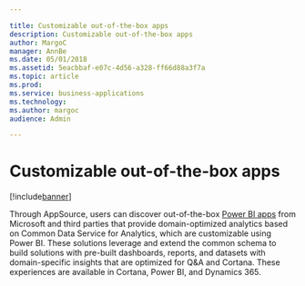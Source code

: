 ```yaml
---

title: Customizable out-of-the-box apps
description: Customizable out-of-the-box apps
author: MargoC
manager: AnnBe
ms.date: 05/01/2018
ms.assetid: 5eacbbaf-e07c-4d56-a328-ff66d88a3f7a
ms.topic: article
ms.prod: 
ms.service: business-applications
ms.technology: 
ms.author: margoc
audience: Admin

---
```

#  Customizable out-of-the-box apps


[!include[banner](../../../includes/banner.md)]

Through AppSource, users can discover out-of-the-box [Power BI
apps](power-bi-apps-cds-a/index.md) from Microsoft and third parties that provide
domain-optimized analytics based on Common Data Service for Analytics, which are
customizable using Power BI. These solutions leverage and extend the common
schema to build solutions with pre-built dashboards, reports, and datasets with
domain-specific insights that are optimized for Q&A and Cortana. These
experiences are available in Cortana, Power BI, and Dynamics 365.
